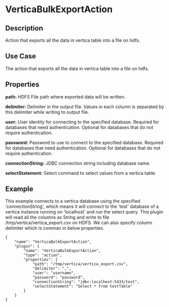 # VerticaBulkExportAction


Description
-----------
Action that exports all the data in vertica table into a file on hdfs.


Use Case
--------
The action that exports all the data in vertica table into a file on hdfs.


Properties
----------

**path:** HDFS File path where exported data will be written.

**delimiter:** Delimiter in the output file. Values in each column is separated by this delimiter while writing to output file.

**user:** User identity for connecting to the specified database. Required for databases that need
authentication. Optional for databases that do not require authentication.

**password:** Password to use to connect to the specified database. Required for databases
that need authentication. Optional for databases that do not require authentication.

**connectionString:** JDBC connection string including database name.

**selectStatement:** Select command to select values from a vertica table. 


Example
-------
This example connects to a vertica database using the specified 'connectionString', which means
it will connect to the 'test' database of a vertica instance running on 'localhost' and run the 
select query. This plugin will read all the columns as String and write to file /tmp/vertica/vertica_export.csv
on HDFS. We can also specify column delimiter which is comman in below properties.

    {
        "name": "VerticaBulkExportAction",
        "plugin": {
            "name": "VerticaBulkExportAction",
            "type": "action",
            "properties": {
                "path": "/tmp/vertica/vertica_export.csv",
                "delimiter": ",",
                "user": "username",
                "password": "password",
                "connectionString": "jdbc:localhost:5433/test",
                "selectStatement": "Select * from testTable"
            }
        }
    }
